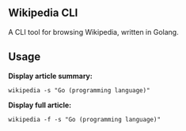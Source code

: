 ## Wikipedia CLI

A CLI tool for browsing Wikipedia, written in Golang.

## Usage
**Display article summary:**
```
wikipedia -s "Go (programming language)"
```

**Display full article:**
```
wikipedia -f -s "Go (programming language)"
```